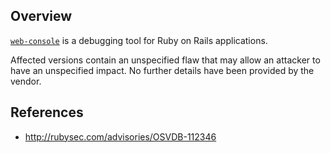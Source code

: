 ## Overview

[`web-console`](https://rubygems.org/gems/web-console) is a debugging tool for Ruby on Rails applications.

Affected versions contain an unspecified flaw that may allow an attacker to have an unspecified impact. No further details have been provided by the vendor.

## References
- http://rubysec.com/advisories/OSVDB-112346
